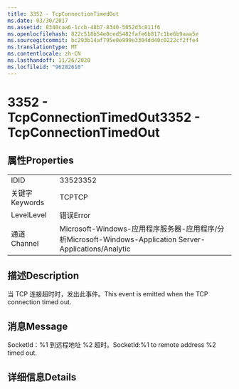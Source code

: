 ```yaml
---
title: 3352 - TcpConnectionTimedOut
ms.date: 03/30/2017
ms.assetid: 8340caa6-1ccb-48b7-8340-5052d3c811f6
ms.openlocfilehash: 822c518b54e0ced5482fafe6b817c1be6b9aaa5e
ms.sourcegitcommit: bc293b14af795e0e999e3304dd40c0222cf2ffe4
ms.translationtype: MT
ms.contentlocale: zh-CN
ms.lasthandoff: 11/26/2020
ms.locfileid: "96282610"
---
```

# <a name="3352---tcpconnectiontimedout"></a><span data-ttu-id="ffce7-102">3352 - TcpConnectionTimedOut</span><span class="sxs-lookup"><span data-stu-id="ffce7-102">3352 - TcpConnectionTimedOut</span></span>

## <a name="properties"></a><span data-ttu-id="ffce7-103">属性</span><span class="sxs-lookup"><span data-stu-id="ffce7-103">Properties</span></span>  
  
|||  
|-|-|  
|<span data-ttu-id="ffce7-104">ID</span><span class="sxs-lookup"><span data-stu-id="ffce7-104">ID</span></span>|<span data-ttu-id="ffce7-105">3352</span><span class="sxs-lookup"><span data-stu-id="ffce7-105">3352</span></span>|  
|<span data-ttu-id="ffce7-106">关键字</span><span class="sxs-lookup"><span data-stu-id="ffce7-106">Keywords</span></span>|<span data-ttu-id="ffce7-107">TCP</span><span class="sxs-lookup"><span data-stu-id="ffce7-107">TCP</span></span>|  
|<span data-ttu-id="ffce7-108">Level</span><span class="sxs-lookup"><span data-stu-id="ffce7-108">Level</span></span>|<span data-ttu-id="ffce7-109">错误</span><span class="sxs-lookup"><span data-stu-id="ffce7-109">Error</span></span>|  
|<span data-ttu-id="ffce7-110">通道</span><span class="sxs-lookup"><span data-stu-id="ffce7-110">Channel</span></span>|<span data-ttu-id="ffce7-111">Microsoft-Windows-应用程序服务器-应用程序/分析</span><span class="sxs-lookup"><span data-stu-id="ffce7-111">Microsoft-Windows-Application Server-Applications/Analytic</span></span>|  
  
## <a name="description"></a><span data-ttu-id="ffce7-112">描述</span><span class="sxs-lookup"><span data-stu-id="ffce7-112">Description</span></span>  

 <span data-ttu-id="ffce7-113">当 TCP 连接超时时，发出此事件。</span><span class="sxs-lookup"><span data-stu-id="ffce7-113">This event is emitted when the TCP connection timed out.</span></span>  
  
## <a name="message"></a><span data-ttu-id="ffce7-114">消息</span><span class="sxs-lookup"><span data-stu-id="ffce7-114">Message</span></span>  

 <span data-ttu-id="ffce7-115">SocketId：%1 到远程地址 %2 超时。</span><span class="sxs-lookup"><span data-stu-id="ffce7-115">SocketId:%1 to remote address %2 timed out.</span></span>  
  
## <a name="details"></a><span data-ttu-id="ffce7-116">详细信息</span><span class="sxs-lookup"><span data-stu-id="ffce7-116">Details</span></span>
